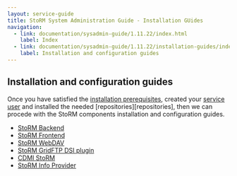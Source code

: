 ```yaml
---
layout: service-guide
title: StoRM System Administration Guide - Installation GUides
navigation:
  - link: documentation/sysadmin-guide/1.11.22/index.html
    label: Index
  - link: documentation/sysadmin-guide/1.11.22/installation-guides/index.html
    label: Installation and configuration guides
---
```


## Installation and configuration guides <a name="installation">&nbsp;</a>

Once you have satisfied the [installation prerequisites][prerequisites],
created your [service user][service-user] and installed the needed [repositories][repositories],
then we can procede with the StoRM components installation and configuration guides.

* [StoRM Backend](backend/index.html)
* [StoRM Frontend](frontend/index.html)
* [StoRM WebDAV](webdav/index.html)
* [StoRM GridFTP DSI plugin](gridftp/index.html)
* [CDMI StoRM](cdmi/index.html)
* [StoRM Info Provider](info-provider/index.html)

[prerequisites]: {{site.baseurl}}/documentation/sysadmin-guide/1.11.20/installation-prerequisites/index.html
[service-user]: {{site.baseurl}}/documentation/sysadmin-guide/1.11.20/service-user/index.html